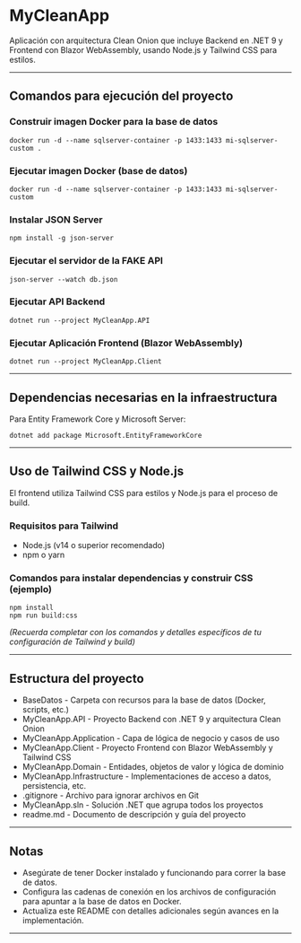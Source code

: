 # MyCleanApp

Aplicación con arquitectura Clean Onion que incluye Backend en .NET 9 y Frontend con Blazor WebAssembly, usando Node.js y Tailwind CSS para estilos.

---

## Comandos para ejecución del proyecto

### Construir imagen Docker para la base de datos
```
docker run -d --name sqlserver-container -p 1433:1433 mi-sqlserver-custom .
```

### Ejecutar imagen Docker (base de datos)
```
docker run -d --name sqlserver-container -p 1433:1433 mi-sqlserver-custom
```
### Instalar JSON Server
```
npm install -g json-server
```
### Ejecutar el servidor de la FAKE API
```
json-server --watch db.json
```

### Ejecutar API Backend
```
dotnet run --project MyCleanApp.API
```


### Ejecutar Aplicación Frontend (Blazor WebAssembly)
```
dotnet run --project MyCleanApp.Client
```


---

## Dependencias necesarias en la infraestructura

Para Entity Framework Core y Microsoft Server:
```
dotnet add package Microsoft.EntityFrameworkCore
```

---

## Uso de Tailwind CSS y Node.js

El frontend utiliza Tailwind CSS para estilos y Node.js para el proceso de build. 

### Requisitos para Tailwind

- Node.js (v14 o superior recomendado)
- npm o yarn

### Comandos para instalar dependencias y construir CSS (ejemplo)
```
npm install
npm run build:css
```


*(Recuerda completar con los comandos y detalles específicos de tu configuración de Tailwind y build)*

---
## Estructura del proyecto

- BaseDatos - Carpeta con recursos para la base de datos (Docker, scripts, etc.)
- MyCleanApp.API - Proyecto Backend con .NET 9 y arquitectura Clean Onion
- MyCleanApp.Application - Capa de lógica de negocio y casos de uso
- MyCleanApp.Client - Proyecto Frontend con Blazor WebAssembly y Tailwind CSS
- MyCleanApp.Domain - Entidades, objetos de valor y lógica de dominio
- MyCleanApp.Infrastructure - Implementaciones de acceso a datos, persistencia, etc.
- .gitignore - Archivo para ignorar archivos en Git
- MyCleanApp.sln - Solución .NET que agrupa todos los proyectos
- readme.md - Documento de descripción y guía del proyecto
---

## Notas

- Asegúrate de tener Docker instalado y funcionando para correr la base de datos.
- Configura las cadenas de conexión en los archivos de configuración para apuntar a la base de datos en Docker.
- Actualiza este README con detalles adicionales según avances en la implementación.

---
